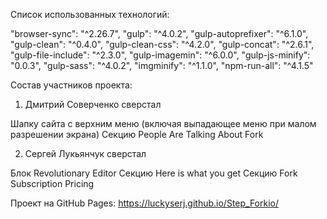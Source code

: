 Список использованных технологий:

"browser-sync": "^2.26.7",
"gulp": "^4.0.2",
"gulp-autoprefixer": "^6.1.0",
"gulp-clean": "^0.4.0",
"gulp-clean-css": "^4.2.0",
"gulp-concat": "^2.6.1",
"gulp-file-include": "^2.3.0",
"gulp-imagemin": "^6.0.0",
"gulp-js-minify": "0.0.3",
"gulp-sass": "^4.0.2",
"imgminify": "^1.1.0",
"npm-run-all": "^4.1.5"

Состав участников проекта:

1. Дмитрий Соверченко сверстал

Шапку сайта с верхним меню (включая выпадающее меню при малом разрешении экрана)
Секцию People Are Talking About Fork

2. Сергей Лукьянчук сверстал

Блок Revolutionary Editor
Секцию Here is what you get
Секцию Fork Subscription Pricing

Проект на GitHub Pages:
https://luckyserj.github.io/Step_Forkio/
